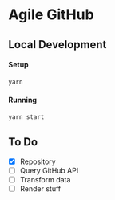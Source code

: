 # Agile GitHub

## Local Development

#### Setup
```sh
yarn
```

#### Running
```sh
yarn start
```

## To Do
* [x] Repository
* [ ] Query GitHub API
* [ ] Transform data
* [ ] Render stuff
